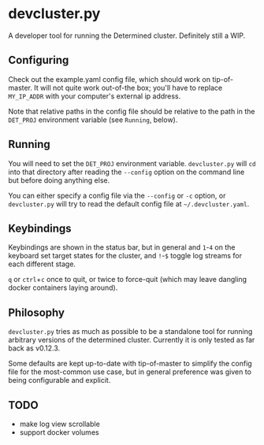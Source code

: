 # devcluster.py

A developer tool for running the Determined cluster.  Definitely still a WIP.

## Configuring

Check out the example.yaml config file, which should work on tip-of-master.  It
will not quite work out-of-the box; you'll have to replace `MY_IP_ADDR` with
your computer's external ip address.

Note that relative paths in the config file should be relative to the path in
the `DET_PROJ` environment variable (see `Running`, below).

## Running

You will need to set the `DET_PROJ` environment variable.  `devcluster.py` will
`cd` into that directory after reading the `--config` option on the command
line but before doing anything else.

You can either specify a config file via the `--config` or `-c` option, or
`devcluster.py` will try to read the default config file at
`~/.devcluster.yaml`.

## Keybindings

Keybindings are shown in the status bar, but in general and `1`-`4` on the
keyboard set target states for the cluster, and `!`-`$` toggle log streams for
each different stage.

`q` or `ctrl`+`c` once to quit, or twice to force-quit (which may leave
dangling docker containers laying around).

## Philosophy

`devcluster.py` tries as much as possible to be a standalone tool for running
arbitrary versions of the determined cluster.  Currently it is only tested as
far back as v0.12.3.

Some defaults are kept up-to-date with tip-of-master to simplify the config
file for the most-common use case, but in general preference was given to being
configurable and explicit.

## TODO

- make log view scrollable
- support docker volumes

